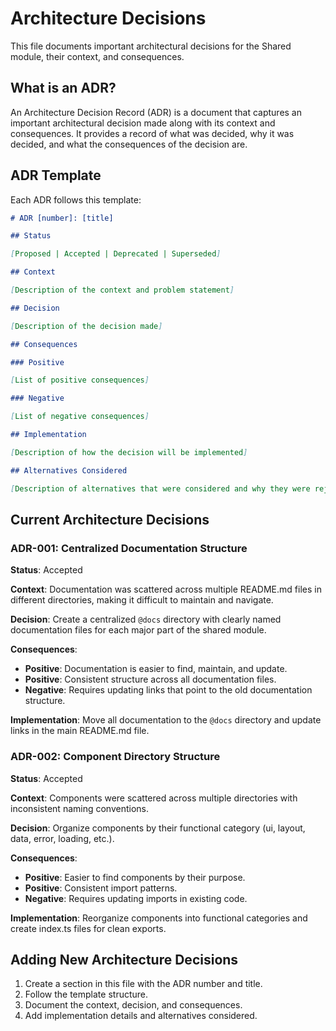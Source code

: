 # Architecture Decisions

This file documents important architectural decisions for the Shared module, their context, and consequences.

## What is an ADR?

An Architecture Decision Record (ADR) is a document that captures an important architectural decision made along with its context and consequences. It provides a record of what was decided, why it was decided, and what the consequences of the decision are.

## ADR Template

Each ADR follows this template:

```markdown
# ADR [number]: [title]

## Status

[Proposed | Accepted | Deprecated | Superseded]

## Context

[Description of the context and problem statement]

## Decision

[Description of the decision made]

## Consequences

### Positive

[List of positive consequences]

### Negative

[List of negative consequences]

## Implementation

[Description of how the decision will be implemented]

## Alternatives Considered

[Description of alternatives that were considered and why they were rejected]
```

## Current Architecture Decisions

### ADR-001: Centralized Documentation Structure

**Status**: Accepted

**Context**: Documentation was scattered across multiple README.md files in different directories, making it difficult to maintain and navigate.

**Decision**: Create a centralized `@docs` directory with clearly named documentation files for each major part of the shared module.

**Consequences**:
- **Positive**: Documentation is easier to find, maintain, and update.
- **Positive**: Consistent structure across all documentation files.
- **Negative**: Requires updating links that point to the old documentation structure.

**Implementation**: Move all documentation to the `@docs` directory and update links in the main README.md file.

### ADR-002: Component Directory Structure

**Status**: Accepted

**Context**: Components were scattered across multiple directories with inconsistent naming conventions.

**Decision**: Organize components by their functional category (ui, layout, data, error, loading, etc.).

**Consequences**:
- **Positive**: Easier to find components by their purpose.
- **Positive**: Consistent import patterns.
- **Negative**: Requires updating imports in existing code.

**Implementation**: Reorganize components into functional categories and create index.ts files for clean exports.

## Adding New Architecture Decisions

1. Create a section in this file with the ADR number and title.
2. Follow the template structure.
3. Document the context, decision, and consequences.
4. Add implementation details and alternatives considered. 